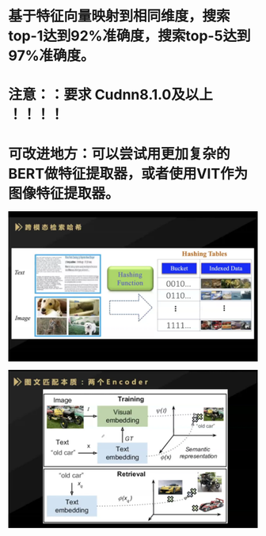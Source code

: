 <!-- 多模态搜索，文图搜索，图图搜索 -->
# 基于特征向量映射到相同维度，搜索top-1达到92%准确度，搜索top-5达到97%准确度。
# 注意：：要求 Cudnn8.1.0及以上 ！！！！
# 可改进地方：可以尝试用更加复杂的BERT做特征提取器，或者使用VIT作为图像特征提取器。

![image](https://github.com/qxysam/MultiModal_SelfSupervised_Search/blob/main/Note_1.png)

![image](https://github.com/qxysam/MultiModal_SelfSupervised_Search/blob/main/Note_2.png)



